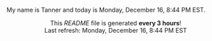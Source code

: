 My name is Tanner and today is Monday, December 16, 8:44 PM EST.

<p align="center">This <i>README</i> file is generated <b>every 3 hours</b>!</br>Last refresh: Monday, December 16, 8:44 PM EST<br /></p>
